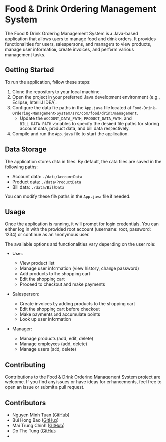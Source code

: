 # Food & Drink Ordering Management System

The Food & Drink Ordering Management System is a Java-based application that allows users to manage food and drink orders. It provides functionalities for users, salespersons, and managers to view products, manage user information, create invoices, and perform various management tasks.

## Getting Started

To run the application, follow these steps:

1. Clone the repository to your local machine.
2. Open the project in your preferred Java development environment (e.g., Eclipse, IntelliJ IDEA).
3. Configure the data file paths in the `App.java` file located at `Food-Drink-Ordering-Management-System/src/com/food/drink/management`.
    - Update the `ACCOUNT_DATA_PATH`, `PRODUCT_DATA_PATH`, and `BILL_DATA_PATH` variables to specify the desired file paths for storing account data, product data, and bill data respectively.
4. Compile and run the `App.java` file to start the application.

## Data Storage

The application stores data in files. By default, the data files are saved in the following paths:

- Account data: `./data/AccountData`
- Product data: `./data/ProductData`
- Bill data: `./data/BillData`

You can modify these file paths in the `App.java` file if needed.

## Usage

Once the application is running, it will prompt for login credentials. You can either log in with the provided root account (username: root, password: 1234) or continue as an anonymous user.

The available options and functionalities vary depending on the user role:

- User:
    - View product list
    - Manage user information (view history, change password)
    - Add products to the shopping cart
    - Edit the shopping cart
    - Proceed to checkout and make payments

- Salesperson:
    - Create invoices by adding products to the shopping cart
    - Edit the shopping cart before checkout
    - Make payments and accumulate points
    - Look up user information

- Manager:
    - Manage products (add, edit, delete)
    - Manage employees (add, delete)
    - Manage users (add, delete)

## Contributing

Contributions to the Food & Drink Ordering Management System project are welcome. If you find any issues or have ideas for enhancements, feel free to open an issue or submit a pull request.

## Contributors

- Nguyen Minh Tuan ([GitHub](https://github.com/tnowad))
- Bui Hong Bao ([GitHub](https://github.com/BuiBao3103))
- Mai Trung Chinh ([GitHub](https://github.com/MaiTrungChinhh))
- Do The Tung ([GitHub](https://github.com/omodtung)
- 
